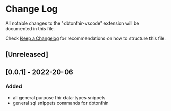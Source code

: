 # Change Log

All notable changes to the "dbtonfhir-vscode" extension will be documented in this file.

Check [Keep a Changelog](http://keepachangelog.com/) for recommendations on how to structure this file.

## [Unreleased]

## [0.0.1] - 2022-20-06

### Added

- all general purpose fhir data-types snippets
- general sql snippets commands for dbtonfhir
